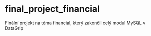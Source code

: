 # final_project_financial
Finální projekt na téma financial, který zakončil celý modul MySQL v DataGrip
